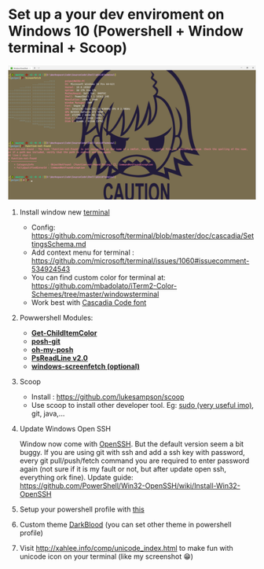 # Set up a your dev enviroment on Windows 10 (Powershell + Window terminal + Scoop)

![](resources/ScreenShot.png)

1. Install window new [terminal](https://github.com/microsoft/terminal)

   - Config: <https://github.com/microsoft/terminal/blob/master/doc/cascadia/SettingsSchema.md>
   - Add context menu for terminal : <https://github.com/microsoft/terminal/issues/1060#issuecomment-534924543>
   - You can find custom color for terminal at: <https://github.com/mbadolato/iTerm2-Color-Schemes/tree/master/windowsterminal>
   - Work best with [Cascadia Code font](https://github.com/microsoft/cascadia-code)

2. Powwershell Modules:

   - [**Get-ChildItemColor**](https://github.com/joonro/Get-ChildItemColor)
   - [**posh-git**](https://github.com/dahlbyk/posh-git)
   - [**oh-my-posh**](https://github.com/JanDeDobbeleer/oh-my-posh)
   - [**PsReadLine v2.0**](https://github.com/PowerShell/PSReadLine)
   - [**windows-screenfetch (optional)**](https://github.com/JulianChow94/Windows-screenFetch)

3. Scoop

   - Install : <https://github.com/lukesampson/scoop>
   - Use scoop to install other developer tool. Eg: [sudo (very useful imo)](http://blog.lukesampson.com/sudo-for-windows), git, java,...

4. Update Windows Open SSH

   Window now come with [OpenSSH](https://github.com/PowerShell/openssh-portable). But the default version seem a bit buggy. If you are using git with ssh and add a ssh key with password, every git pull/push/fetch command you are required to enter password again (not sure if it is my fault or not, but after update open ssh, everything ork fine). Update guide: <https://github.com/PowerShell/Win32-OpenSSH/wiki/Install-Win32-OpenSSH>

5. Setup your powershell profile with [this](resources/Microsoft.PowerShell_profile.ps1)

6. Custom theme [DarkBlood](resources/Darkblood.psm1) (you can set other theme in powershell profile)

7. Visit <http://xahlee.info/comp/unicode_index.html> to make fun with unicode icon on your terminal (like my screenshot 😁)
